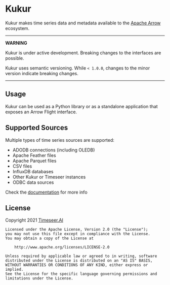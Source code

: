 # Kukur


Kukur makes time series data and metadata available to the [Apache Arrow](https://arrow.apache.org/) ecosystem.


---
**WARNING**

Kukur is under active development.
Breaking changes to the interfaces are possible.

Kukur uses semantic versioning.
While `< 1.0.0`, changes to the minor version indicate breaking changes.

---

## Usage

Kukur can be used as a Python library or as a standalone application that exposes an Arrow Flight interface.

## Supported Sources

Multiple types of time series sources are supported:

- ADODB connections (including OLEDB)
- Apache Feather files
- Apache Parquet files
- CSV files
- InfluxDB databases
- Other Kukur or Timeseer instances
- ODBC data sources

Check the [documentation](https://kukur.timeseer.ai) for more info

## License

Copyright 2021 [Timeseer.AI](https://www.timeseer.ai)

```
Licensed under the Apache License, Version 2.0 (the "License");
you may not use this file except in compliance with the License.
You may obtain a copy of the License at

    http://www.apache.org/licenses/LICENSE-2.0

Unless required by applicable law or agreed to in writing, software
distributed under the License is distributed on an "AS IS" BASIS,
WITHOUT WARRANTIES OR CONDITIONS OF ANY KIND, either express or implied.
See the License for the specific language governing permissions and
limitations under the License.
```
